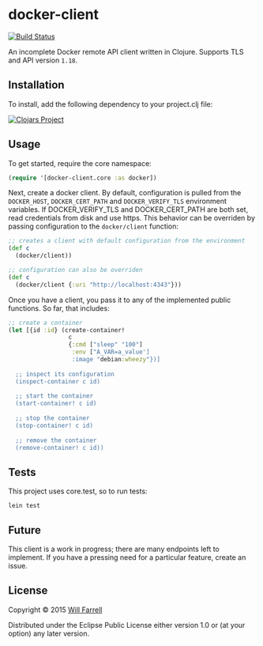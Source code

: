 # docker-client

[![Build Status](https://secure.travis-ci.org/wkf/docker-client-clj.png)](http://travis-ci.org/wkf/docker-client-clj)

An incomplete Docker remote API client written in Clojure. Supports TLS and API version `1.18`.

## Installation

To install, add the following dependency to your project.clj file:

[![Clojars Project](http://clojars.org/docker-client/latest-version.svg)](http://clojars.org/docker-client)

## Usage

To get started, require the core namespace:

```clojure
(require '[docker-client.core :as docker])
```

Next, create a docker client. By default, configuration is pulled from the `DOCKER_HOST`, `DOCKER_CERT_PATH` and `DOCKER_VERIFY_TLS` environment variables. If DOCKER_VERIFY_TLS and DOCKER_CERT_PATH are both set, read credentials from disk and use https. This behavior can be overriden by passing configuration to the `docker/client` function:

```clojure
;; creates a client with default configuration from the environment
(def c 
  (docker/client))

;; configuration can also be overriden
(def c 
  (docker/client {:uri "http://localhost:4343"}))

```

Once you have a client, you pass it to any of the implemented public functions. So far, that includes:

```clojure
;; create a container
(let [{id :id} (create-container!
                 c
                 {:cmd ["sleep" "100"]
                  :env ["A_VAR=a_value']
                  :image "debian:wheezy"})]
                  
  ;; inspect its configuration
  (inspect-container c id)
    
  ;; start the container
  (start-container! c id)
  
  ;; stop the container
  (stop-container! c id)
  
  ;; remove the container
  (remove-container! c id))
```

## Tests
This project uses core.test, so to run tests:

`lein test`
  
## Future

This client is a work in progress; there are many endpoints left to implement. If you have a pressing need for a particular feature, create an issue.

## License

Copyright © 2015 [Will Farrell](http://willfarrell.is)

Distributed under the Eclipse Public License either version 1.0 or (at your option) any later version.
